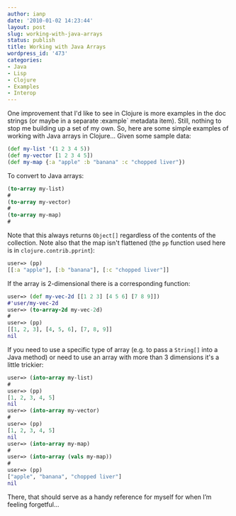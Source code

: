 ```yaml
---
author: ianp
date: '2010-01-02 14:23:44'
layout: post
slug: working-with-java-arrays
status: publish
title: Working with Java Arrays
wordpress_id: '473'
categories:
- Java
- Lisp
- Clojure
- Examples
- Interop
---
```


One improvement that I'd like to see in Clojure is more examples in the doc strings (or maybe in a separate :example` metadata item). Still, nothing to stop me building up a set of my own. So, here are some simple examples of working with Java arrays in Clojure… Given some sample data:

```clj
(def my-list '(1 2 3 4 5))
(def my-vector [1 2 3 4 5])
(def my-map {:a "apple" :b "banana" :c "chopped liver"})
```

To convert to Java arrays:

```clj
(to-array my-list)
#
(to-array my-vector)
#
(to-array my-map)
#
```

Note that this always returns `Object[]` regardless of the contents of the collection. Note also that the map isn't flattened (the `pp` function used here is in `clojure.contrib.pprint`):

```clj
user=> (pp)
[[:a "apple"], [:b "banana"], [:c "chopped liver"]]
```

If the array is 2-dimensional there is a corresponding function:

```clj
user=> (def my-vec-2d [[1 2 3] [4 5 6] [7 8 9]])
#'user/my-vec-2d
user=> (to-array-2d my-vec-2d)
#
user=> (pp)
[[1, 2, 3], [4, 5, 6], [7, 8, 9]]
nil
```

If you need to use a specific type of array (e.g. to pass a `String[]` into a Java method) or need to use an array with more than 3 dimensions it's a little trickier:

```clj
user=> (into-array my-list)
#
user=> (pp)
[1, 2, 3, 4, 5]
nil
user=> (into-array my-vector)
#
user=> (pp)
[1, 2, 3, 4, 5]
nil
user=> (into-array my-map)
#
user=> (into-array (vals my-map))
#
user=> (pp)
["apple", "banana", "chopped liver"]
nil
```

There, that should serve as a handy reference for myself for when I’m feeling forgetful…
